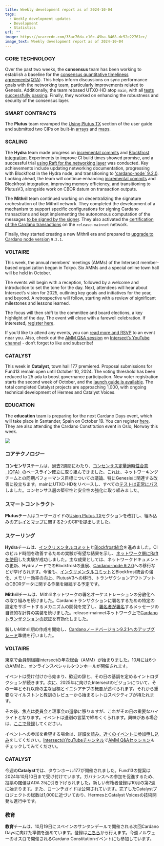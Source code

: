 ```yaml
---
title: Weekly development report as of 2024-10-04
tags:
  - Weekly development updates
  - Development
  - Statistics
url: ""
image: https://ucarecdn.com/33ac76da-c10c-49ba-8468-dc52e22761ec/
image_text: Weekly development report as of 2024-10-04
---
```


### CORE TECHNOLOGY

Over the past two weeks, the **consensus** team has been working to establish a baseline for the [consensus quantitative timeliness agreements(QTA](https://github.com/IntersectMBO/ouroboros-consensus/issues/1256)). This helps inform discussions on sync performance goals with the networking team, particularly improvements related to Genesis. Additionally, the team rebased UTXO-HD atop `main`, with all [tests successfully passing](https://tests.cardano.intersectmbo.org/test_results/node/utxo_hd_9_1_1.html). Finally, they worked on enhancing the robustness and security of the consensus layer.

### SMART CONTRACTS

The **Plutus** team revamped the [Using Plutus TX](https://plutus.cardano.intersectmbo.org/docs/category/using-plutus-tx/) section of the user guide and submitted two CIPs on built-in [arrays](https://github.com/cardano-foundation/CIPs/pull/915) and [maps](https://github.com/cardano-foundation/CIPs/pull/921).

### SCALING

The **Hydra** team made progress on [incremental commits](https://github.com/cardano-scaling/hydra/issues/199) and [Blockfrost integration](https://github.com/cardano-scaling/hydra/issues/1305). Experiments to improve CI build times showed promise, and a successful trial [using Raft for the networking layer](https://github.com/cardano-scaling/hydra/issues/1591) was conducted. Key achievements include updating networking documentation, progressing with Blockfrost in the Hydra node, and transitioning to ['cardano-node` 9.2.0](https://github.com/cardano-scaling/hydra/pull/1651). Looking ahead, the team will continue enhancing [incremental commits](https://github.com/cardano-scaling/hydra/issues/1522) and Blockfrost integration, improving memory efficiency, and transitioning to PlutusV3, alongside work on CBOR datum on transaction outputs.

The **Mithril** team continued working on decentralizing the signature orchestration of the Mithril network. They completed the development of a mechanism to support specific configurations for signing Cardano transactions and kept implementing the autonomous computation of the messages [to be signed by the signer](https://github.com/input-output-hk/mithril/issues/1925). They also activated the [certification of the Cardano transactions](https://mithril.network/doc/dev-blog/2024/07/30/cardano-transaction-certification) on the `release-mainnet` network.

Finally, they started creating a new Mithril era and prepared to [upgrade to Cardano node version](https://github.com/input-output-hk/mithril/issues/1968) `9.2.1`.

### VOLTAIRE

This week, the annual members’ meetings (AMMs) of the Intersect member-based organization began in Tokyo. Six AMMs and a special online town hall will be held in October.

The events will begin with a reception, followed by a welcome and introduction to set the tone for the day. Next, attendees will hear about Intersect’s vision for 2025, outlining key goals and initiatives for the year, and beyond. A retrospective will follow, starting with a review of significant milestones and lessons learned. 

The focus will then shift to the committee and board elections, a key highlight of the day. The event will close with a farewell celebration. If interested, [register here](https://lu.ma/9ydajznf).  
  
If you’d like to attend any events, you can [read more and RSVP](https://docs.intersectmbo.org/annual-member-meetings/2024-annual-member-meetings) to an event near you. Also, check out the [AMM Q&A session](https://www.youtube.com/watch?v=YYa9snx3lZg) on [Intersect’s YouTube channel](https://www.youtube.com/@Intersectmbo) - don’t forget to like and subscribe!

### CATALYST

This week in **Catalyst**, town hall 177 premiered. Proposal submissions for Fund13 remain open until October 10, 2024. The voting threshold has been reduced to 25 ada to boost governance participation. New voter registration starts the second week of October, and the [launch guide is available](http://projectcatalyst.io/f13launchguide). The total completed Catalyst projects are approaching 1,000, with ongoing technical development of Hermes and Catalyst Voices.

### EDUCATION

The **education** team is preparing for the next Cardano Days event, which will take place in Santander, Spain on October 19. You can register [here](https://lu.ma/sgmyg5li). They are also attending the Cardano Constitution event in Oslo, Norway this week.

![](https://ucarecdn.com/8da88786-7c98-4bef-b7cc-2544df863678/-/preview/-/format/auto/-/quality/smart/)

### コアテクノロジー

**コンセンサス**チームは、過去2週間にわたり、[コンセンサス定量適時性合意（QTA）](https://github.com/IntersectMBO/ouroboros-consensus/issues/1256)のベースライン確立に取り組んできました。これは、ネットワーキングチームとの同期パフォーマンス目標についての議論、特にGenesisに関連する改善に役立ちます。mainにUTXO-HDをリベースし、すべての[テストは正常にパス](https://tests.cardano.intersectmbo.org/test_results/node/utxo_hd_9_1_1.html)しました。コンセンサス層の堅牢性と安全性の強化に取り組みました。

### スマートコントラクト

**Plutus**チームはユーザーガイドの[Using Plutus TX](https://plutus.cardano.intersectmbo.org/docs/category/using-plutus-tx/)セクションを改訂し、組み込みの[アレイ](https://github.com/cardano-foundation/CIPs/pull/915)と[マップ](https://github.com/cardano-foundation/CIPs/pull/921)に関する2つのCIPを提出しました。

### スケーリング

**Hydra**チームは、[インクリメンタルコミット](https://github.com/cardano-scaling/hydra/issues/199)と[Blockfrost統合](https://github.com/cardano-scaling/hydra/issues/1305)を進めました。CIのビルド時間を改善するための実験が有望な結果を示し、[ネットワーク層にRaftを使用](https://github.com/cardano-scaling/hydra/issues/1591)した実験が成功しました。主な成果としては、ネットワークドキュメントの更新、HydraノードでのBlockfrostの進展、[Cardano-node 9.2.0](https://github.com/cardano-scaling/hydra/pull/1651)への移行などが挙げられます。今後も、[インクリメンタルコミット](https://github.com/cardano-scaling/hydra/issues/1522)とBlockfrost統合の強化、メモリー効率の向上、PlutusV3への移行、トランザクションアウトプットのCBORデータに関する作業を継続する予定です。

**Mithril**チームは、Mithrilネットワークの署名オーケストレーションの分散化への取り組みを続けました。Cardanoトランザクションに署名するための特定の設定をサポートするメカニズムの開発を完了し、[署名者が署名](https://github.com/input-output-hk/mithril/issues/1925)するメッセージの自律的な計算の実装を続けました。release-mainnetネットワーク上で[Cardanoトランザクションの認証](https://mithril.network/doc/dev-blog/2024/07/30/cardano-transaction-certification)を有効化しました。

新しいMithril期の作成を開始し、[Cardanoノードバージョン9.2.1へのアップグレード](https://github.com/input-output-hk/mithril/issues/1968)準備を行いました。

### VOLTAIRE

東京で会員制組織Intersectの年次総会（AMM）が始まりました。10月には6つのAMMと、オンラインスペシャルタウンホールが開催されます。

イベントは受け付けから始まり、歓迎の辞と、その日の基調を定めるイントロダクションが続きます。次に、2025年に向けたIntersectのビジョンについて、その一年とそれ以降の主な目標とイニシアチブの概要が述べられます。それから重要なマイルストンと教訓のレビューから始まるレトロスペクティブが持たれます。 

その後、焦点は委員会と理事会の選挙に移りますが、これがその日の重要なハイライトとなります。イベントは送別の言葉で締めくくられます。興味がある場合は、[ここで登録](https://lu.ma/9ydajznf)してください。  
  
イベントへの参加を希望する場合は、[詳細を読み、近くのイベントに参加申し込み](https://docs.intersectmbo.org/annual-member-meetings/2024-annual-member-meetings)をしてください。[IntersectのYouTubeチャンネル](https://www.youtube.com/%40Intersectmbo)で[AMM Q&Aセッション](https://www.youtube.com/watch?v=YYa9snx3lZg)もチェックしてみてください。

### CATALYST

今週の**Catalyst**では、タウンホール177が開催されました。Fund13の提案は2024年10月10日まで受け付けています。ガバナンスへの参加を促進するため、投票の閾値はADA 25に引き下げられました。新しい有権者登録は10月の第2週に始まります。また、ローンチガイドは公開されています。完了したCatalystプロジェクトの総数は1,000に近づいており、HermesとCatalyst Voicesの技術開発も進行中です。

### 教育

**教育**チームは、10月19日にスペインのサンタンデールで開催される次回Cardano Daysに向けた準備を進めています。登録は[こちら](https://lu.ma/sgmyg5li)から行えます。今週ノルウェーのオスロで開催されるCardano Constitutionイベントにも参加しています。
